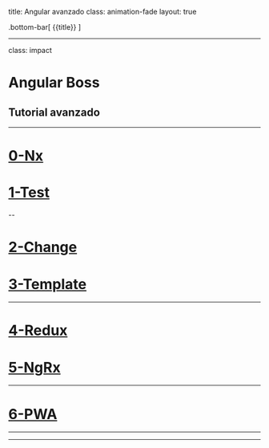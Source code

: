 title: Angular avanzado
class: animation-fade
layout: true

.bottom-bar[
{{title}}
]

---

class: impact

# Angular Boss

## Tutorial avanzado

---

# [0-Nx](https://academiabinaria.github.io/angular-boss/0-nx.html)

# [1-Test](https://academiabinaria.github.io/angular-boss/1-test.html)

--

# [2-Change](https://academiabinaria.github.io/angular-boss/2-change.html)

# [3-Template](https://academiabinaria.github.io/angular-boss/3-template.html)

---

# [4-Redux](https://academiabinaria.github.io/angular-boss/4-redux.html)

# [5-NgRx](https://academiabinaria.github.io/angular-boss/5-ngrx.html)

---

# [6-PWA](https://academiabinaria.github.io/angular-boss/6-pwa.html)

---

---


